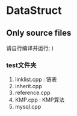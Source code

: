 # DataStruct

## Only source files

请自行编译并运行; )

### test文件夹

1. linklist.cpp : 链表
2. inherit.cpp
3. reference.cpp
4. KMP.cpp : KMP算法
5. mysql.cpp